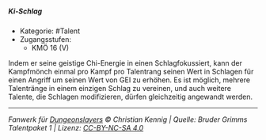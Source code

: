 <!---
Dies ist ein Fanwerk für DUNGEONSLAYERS © von Christian Kennig

Quellen:      [Bruder Grimms Talentpaket 1](https://www.f-space.de/ds4/downloads.html)
              [Talentbeschreibungen](https://www.f-space.de/ds4/tools-talentcards.html)
License:      [CC-BY-NC-SA 4.0](https://creativecommons.org/licenses/by-nc-sa/4.0/deed.de)
Richtlinien:  [Fanwerkrichtlinien](https://www.dungeonslayers.net/fanwerk-richtlinien/)
Autor:        Zauberlehrling
-->

##### Ki-Schlag

- Kategorie: #Talent
- Zugangsstufen:
  - KMÖ 16 (V)

Indem er seine geistige Chi-Energie in einen Schlagfokussiert, kann der Kampfmönch einmal pro Kampf pro Talentrang seinen Wert in Schlagen für einen Angriff um seinen Wert von GEI zu erhöhen. Es ist möglich, mehrere Talentränge in einem einzigen Schlag zu vereinen, und auch weitere Talente, die Schlagen modifizieren, dürfen gleichzeitig angewandt werden.

---

_Fanwerk für [Dungeonslayers](https://www.dungeonslayers.net/) © Christian Kennig | Quelle: Bruder Grimms Talentpaket 1 | Lizenz: [CC-BY-NC-SA 4.0](https://creativecommons.org/licenses/by-nc-sa/4.0/deed.de)_
